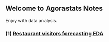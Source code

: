 ## Welcome to Agorastats Notes

Enjoy with data analysis.

### (1) [Restaurant visitors forecasting EDA](https://agorastats.github.io/Notes/notebook.html)




